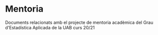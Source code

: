 # Mentoria
Documents relacionats amb el projecte de mentoria acadèmica del Grau d'Estadística Aplicada de la UAB curs 20/21
